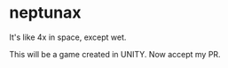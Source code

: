 # neptunax
It's like 4x in space, except wet.

This will be a game created in UNITY. Now accept my PR.